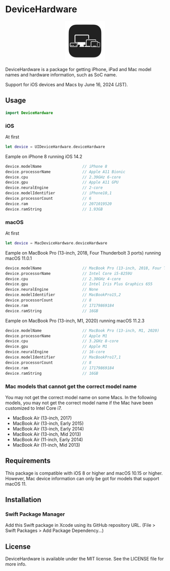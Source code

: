 # DeviceHardware

<div align="center">
    <img src="devicehardware_icon.png" height=128 />
</div>

DeviceHardware is a package for getting iPhone, iPad and Mac model names and hardware information, such as SoC name.

Support for iOS devices and Macs by June 16, 2024 (JST).


## Usage

```swift
import DeviceHardware
```
### iOS

At first

```swift
let device = UIDeviceHardware.deviceHardware
```

Eample on iPhone 8 running iOS 14.2

```swift
device.modelName                  // iPhone 8
device.processorName              // Apple A11 Bionic
device.cpu                        // 2.39GHz 6-core
device.gpu                        // Apple A11 GPU
device.neuralEngine               // 2-core
device.modelIdentifier            // iPhone10,1
device.processorCount             // 6
device.ram                        // 2071019520
device.ramString                  // 1.93GB 
```

### macOS

At first

```swift
let device = MacDeviceHardware.deviceHardware
```

Eample on MacBook Pro (13-inch, 2018, Four Thunderbolt 3 ports) running macOS 11.0.1

```swift
device.modelName                  // MacBook Pro (13-inch, 2018, Four Thunderbolt 3 ports)
device.processorName              // Intel Core i5-8259U
device.cpu                        // 2.30GHz 4-core
device.gpu                        // Intel Iris Plus Graphics 655
device.neuralEngine               // None
device.modelIdentifier            // MacBookPro15,2
device.processorCount             // 8
device.ram                        // 17179869184
device.ramString                  // 16GB
```

Eample on MacBook Pro (13-inch, M1, 2020) running macOS 11.2.3

```swift
device.modelName                  // MacBook Pro (13-inch, M1, 2020)
device.processorName              // Apple M1
device.cpu                        // 3.2GHz 8-core
device.gpu                        // Apple M1
device.neuralEngine               // 16-core
device.modelIdentifier            // MacBookPro17,1
device.processorCount             // 8
device.ram                        // 17179869184
device.ramString                  // 16GB
```

### Mac models that cannot get the correct model name

You may not get the correct model name on some Macs. In the following models, you may not get the correct model name if the Mac have been customized to Intel Core i7.

- MacBook Air (13-inch, 2017)
- MacBook Air (13-inch, Early 2015)
- MacBook Air (13-inch, Early 2014)
- MacBook Air (13-inch, Mid 2013)
- MacBook Air (11-inch, Early 2014)
- MacBook Air (11-inch, Mid 2013)

## Requirements

This package is compatible with iOS 8 or higher and macOS 10.15 or higher. However, Mac device information can only be got for models that support macOS 11.

## Installation

### Swift Package Manager
Add this Swift package in Xcode using its GitHub repository URL. (File > Swift Packages > Add Package Dependency...)

## License
DeviceHardware is available under the MIT license. See the LICENSE file for more info.
